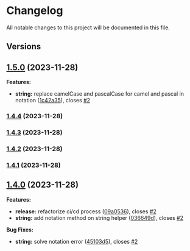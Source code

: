 # Changelog

All notable changes to this project will be documented in this file.

## Versions

## [1.5.0](https://github.com/FlavioLionelRita/h3lp/compare/v1.4.4...v1.5.0) (2023-11-28)

**Features:**

* **string:** replace camelCase and pascalCase for camel and pascal in notation ([1c42a35](https://github.com/FlavioLionelRita/h3lp/commit/1c42a3519d6c7d421170dfb929a5798455b05ab6)), closes [#2](https://github.com/FlavioLionelRita/h3lp/issues/2)

### [1.4.4](https://github.com/FlavioLionelRita/h3lp/compare/v1.4.3...v1.4.4) (2023-11-28)

### [1.4.3](https://github.com/FlavioLionelRita/h3lp/compare/v1.4.2...v1.4.3) (2023-11-28)

### [1.4.2](https://github.com/FlavioLionelRita/h3lp/compare/v1.4.1...v1.4.2) (2023-11-28)

### [1.4.1](https://github.com/FlavioLionelRita/h3lp/compare/v1.4.0...v1.4.1) (2023-11-28)

## [1.4.0](https://github.com/FlavioLionelRita/h3lp/compare/v1.3.8...v1.4.0) (2023-11-28)

**Features:**

* **release:** refactorize ci/cd process ([09a0536](https://github.com/FlavioLionelRita/h3lp/commit/09a05369b878260f8c757a4a8c4916a6aa42f21e)), closes [#2](https://github.com/FlavioLionelRita/h3lp/issues/2)
* **string:** add notation method on string helper ([036649d](https://github.com/FlavioLionelRita/h3lp/commit/036649d317efeccc556b56bc2e7b554e3fc36b97)), closes [#2](https://github.com/FlavioLionelRita/h3lp/issues/2)

**Bug Fixes:**

* **string:** solve notation error ([45103d5](https://github.com/FlavioLionelRita/h3lp/commit/45103d56822f06ed4189c46005d113b40c49d394)), closes [#2](https://github.com/FlavioLionelRita/h3lp/issues/2)
